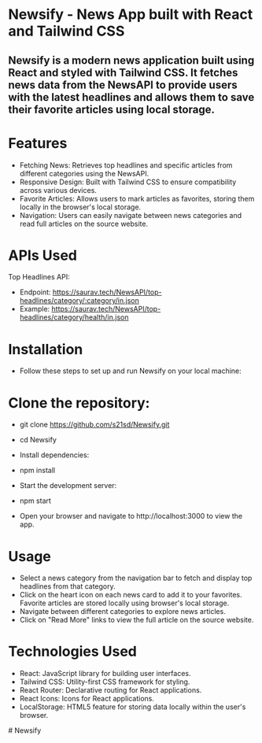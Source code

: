 # Newsify - News App built with React and Tailwind CSS
## Newsify is a modern news application built using React and styled with Tailwind CSS. It fetches news data from the NewsAPI to provide users with the latest headlines and allows them to save their favorite articles using local storage.


# Features
- Fetching News: Retrieves top headlines and specific articles from different categories using the NewsAPI.
- Responsive Design: Built with Tailwind CSS to ensure compatibility across various devices.
- Favorite Articles: Allows users to mark articles as favorites, storing them locally in the browser's local storage.
- Navigation: Users can easily navigate between news categories and read full articles on the source website.

# APIs Used
Top Headlines API:

- Endpoint: https://saurav.tech/NewsAPI/top-headlines/category/:category/in.json
- Example: https://saurav.tech/NewsAPI/top-headlines/category/health/in.json

# Installation
- Follow these steps to set up and run Newsify on your local machine:

# Clone the repository:

- git clone https://github.com/s21sd/Newsify.git
- cd Newsify
- Install dependencies:

- npm install
- Start the development server:


- npm start
- Open your browser and navigate to http://localhost:3000 to view the app.

# Usage
- Select a news category from the navigation bar to fetch and display top headlines from that category.
- Click on the heart icon on each news card to add it to your favorites. Favorite articles are stored locally using browser's local storage.
- Navigate between different categories to explore news articles.
- Click on "Read More" links to view the full article on the source website.

# Technologies Used
- React: JavaScript library for building user interfaces.
- Tailwind CSS: Utility-first CSS framework for styling.
- React Router: Declarative routing for React applications.
- React Icons: Icons for React applications.
- LocalStorage: HTML5 feature for storing data locally within the user's browser.
  
#   N e w s i f y  
 